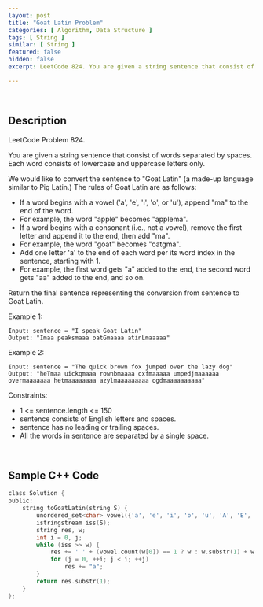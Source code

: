 ```yaml
---
layout: post
title: "Goat Latin Problem"
categories: [ Algorithm, Data Structure ]
tags: [ String ]
similar: [ String ]
featured: false
hidden: false
excerpt: LeetCode 824. You are given a string sentence that consist of words separated by spaces. Each word consists of lowercase and uppercase letters only.

---
```


<br />

## Description

LeetCode Problem 824.

You are given a string sentence that consist of words separated by spaces. Each word consists of lowercase and uppercase letters only.

We would like to convert the sentence to "Goat Latin" (a made-up language similar to Pig Latin.) The rules of Goat Latin are as follows:
* If a word begins with a vowel ('a', 'e', 'i', 'o', or 'u'), append "ma" to the end of the word.
* For example, the word "apple" becomes "applema".
* If a word begins with a consonant (i.e., not a vowel), remove the first letter and append it to the end, then add "ma".
* For example, the word "goat" becomes "oatgma".
* Add one letter 'a' to the end of each word per its word index in the sentence, starting with 1.
* For example, the first word gets "a" added to the end, the second word gets "aa" added to the end, and so on.

Return the final sentence representing the conversion from sentence to Goat Latin.

Example 1:
```
Input: sentence = "I speak Goat Latin"
Output: "Imaa peaksmaaa oatGmaaaa atinLmaaaaa"
```

Example 2:
```
Input: sentence = "The quick brown fox jumped over the lazy dog"
Output: "heTmaa uickqmaaa rownbmaaaa oxfmaaaaa umpedjmaaaaaa overmaaaaaaa hetmaaaaaaaa azylmaaaaaaaaa ogdmaaaaaaaaaa"
```

Constraints:
* 1 <= sentence.length <= 150
* sentence consists of English letters and spaces.
* sentence has no leading or trailing spaces.
* All the words in sentence are separated by a single space.

<br />

## Sample C++ Code


```c
class Solution {
public:
    string toGoatLatin(string S) {
        unordered_set<char> vowel({'a', 'e', 'i', 'o', 'u', 'A', 'E', 'I', 'O', 'U'});
        istringstream iss(S);
        string res, w;
        int i = 0, j;
        while (iss >> w) {
            res += ' ' + (vowel.count(w[0]) == 1 ? w : w.substr(1) + w[0]) + "ma";
            for (j = 0, ++i; j < i; ++j) 
                res += "a";
        }
        return res.substr(1);
    }
};
```


